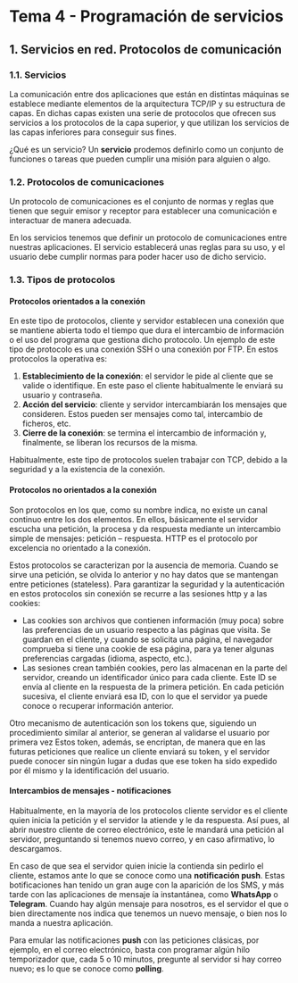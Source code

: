 # Tema 4 - Programación de servicios
## 1. Servicios en red. Protocolos de comunicación
### 1.1. Servicios
La comunicación entre dos aplicaciones que están en distintas máquinas se establece mediante elementos de la arquitectura TCP/IP y su estructura de capas. En dichas capas existen una serie de protocolos que ofrecen sus servicios a los protocolos de la capa superior, y que utilizan los servicios de las capas inferiores para conseguir sus fines.

¿Qué es un servicio? Un **servicio** prodemos definirlo como un conjunto de funciones o tareas que pueden cumplir una misión para alguien o algo.

### 1.2. Protocolos de comunicaciones
Un protocolo de comunicaciones es el conjunto de normas y reglas que tienen que seguir emisor y receptor para establecer una comunicación e interactuar de manera adecuada.

En los servicios tenemos que definir un protocolo de comunicaciones entre nuestras aplicaciones. El servicio establecerá unas reglas para su uso, y el usuario debe cumplir normas para poder hacer uso de dicho servicio.

### 1.3. Tipos de protocolos
#### Protocolos orientados a la conexión
En este tipo de protocolos, cliente y servidor establecen una conexión que se mantiene abierta todo el tiempo que dura el intercambio de información o el uso del programa que gestiona dicho protocolo. Un ejemplo de este tipo de protocolo es una conexión SSH o una conexión por FTP. En estos protocolos la operativa es:
1. **Establecimiento de la conexión**: el servidor le pide al cliente que se valide o identifique. En este paso el cliente habitualmente le enviará su usuario y contraseña.
2. **Acción del servicio**: cliente y servidor intercambiarán los mensajes que consideren. Estos pueden ser mensajes como tal, intercambio de ficheros, etc.
3. **Cierre de la conexión**: se termina el intercambio de información y, finalmente, se liberan los recursos de la misma.

Habitualmente, este tipo de protocolos suelen trabajar con TCP, debido a la seguridad y a la existencia de la conexión.

#### Protocolos no orientados a la conexión
Son protocolos en los que, como su nombre indica, no existe un canal continuo entre los dos elementos. En ellos, básicamente el servidor escucha una petición, la procesa y da respuesta mediante un intercambio simple de mensajes: petición – respuesta. HTTP es el protocolo por excelencia no orientado a la conexión.

Estos protocolos se caracterizan por la ausencia de memoria. Cuando se sirve una petición, se olvida lo anterior y no hay datos que se mantengan entre peticiones (stateless). Para garantizar la seguridad y la autenticación en estos protocolos sin conexión se recurre a las sesiones http y a las cookies:
- Las cookies son archivos que contienen información (muy poca) sobre las preferencias de un usuario respecto a las páginas que visita. Se guardan en el cliente, y cuando se solicita una página, el navegador comprueba si tiene una cookie de esa página, para ya tener algunas preferencias cargadas (idioma, aspecto, etc.).
- Las sesiones crean también cookies, pero las almacenan en la parte del servidor, creando un identificador único para cada cliente. Este ID se envía al cliente en la respuesta de la primera petición. En cada petición sucesiva, el cliente enviará esa ID, con lo que el servidor ya puede conoce o recuperar información anterior.

Otro mecanismo de autenticación son los tokens que, siguiendo un procedimiento similar al anterior, se generan al validarse el usuario por primera vez Estos token, además, se encriptan, de manera que en las futuras peticiones que realice un cliente enviará su token, y el servidor puede conocer sin ningún lugar a dudas que ese token ha sido expedido por él mismo y la identificación del usuario.

#### Intercambios de mensajes - notificaciones
Habitualmente, en la mayoría de los protocolos cliente servidor es el cliente quien inicia la petición y el servidor la atiende y le da respuesta. Así pues, al abrir nuestro cliente de correo electrónico, este le mandará una petición al servidor, preguntando si tenemos nuevo correo, y en caso afirmativo, lo descargamos.

En caso de que sea el servidor quien inicie la contienda sin pedirlo el cliente, estamos ante lo que se conoce como una **notificación push**. Estas botificaciones han tenido un gran auge con la aparición de los SMS, y más tarde con las aplicaciones de mensaje ía instantánea, como **WhatsApp** o **Telegram**. Cuando hay algún mensaje para nosotros, es el servidor el que o bien directamente nos indica que tenemos un nuevo mensaje, o bien nos lo manda a nuestra aplicación.

Para emular las notificaciones **push** con las peticiones clásicas, por ejemplo, en el correo electrónico, basta con programar algún hilo temporizador que, cada 5 o 10 minutos, pregunte al servidor si hay correo nuevo; es lo que se conoce como **polling**.
